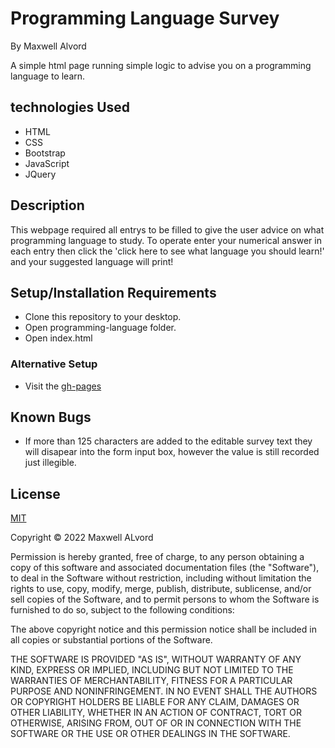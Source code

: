 # Programming Language Survey
By Maxwell Alvord

A simple html page running simple logic to advise you on a programming language to learn.

## technologies Used

* HTML
* CSS
* Bootstrap
* JavaScript
* JQuery

## Description

This webpage required all entrys to be filled to give the user advice on what programming language to study. To operate enter your numerical answer in each entry then click the 'click here to see what language you should learn!' and your suggested language will print!

## Setup/Installation Requirements

* Clone this repository to your desktop.
* Open programming-language folder.
* Open index.html

### Alternative Setup
* Visit the [gh-pages](https://maxwellalvord.github.io/programming-language/)

## Known Bugs
* If more than 125 characters are added to the editable survey text they will disapear into the form input box, however the value is still recorded just illegible.

## License
[MIT](https://opensource.org/licenses/MIT)

Copyright &copy;
2022 Maxwell ALvord

Permission is hereby granted, free of charge, to any person obtaining a copy of this software and associated documentation files (the "Software"), to deal in the Software without restriction, including without limitation the rights to use, copy, modify, merge, publish, distribute, sublicense, and/or sell copies of the Software, and to permit persons to whom the Software is furnished to do so, subject to the following conditions:

The above copyright notice and this permission notice shall be included in all copies or substantial portions of the Software.

THE SOFTWARE IS PROVIDED "AS IS", WITHOUT WARRANTY OF ANY KIND, EXPRESS OR IMPLIED, INCLUDING BUT NOT LIMITED TO THE WARRANTIES OF MERCHANTABILITY, FITNESS FOR A PARTICULAR PURPOSE AND NONINFRINGEMENT. IN NO EVENT SHALL THE AUTHORS OR COPYRIGHT HOLDERS BE LIABLE FOR ANY CLAIM, DAMAGES OR OTHER LIABILITY, WHETHER IN AN ACTION OF CONTRACT, TORT OR OTHERWISE, ARISING FROM, OUT OF OR IN CONNECTION WITH THE SOFTWARE OR THE USE OR OTHER DEALINGS IN THE SOFTWARE.